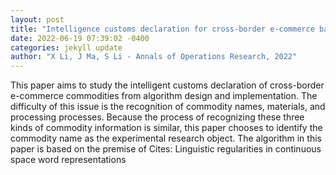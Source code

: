 ```yaml
--- 
layout: post 
title: "Intelligence customs declaration for cross-border e-commerce based on the multi-modal model and the optimal window mechanism" 
date: 2022-06-19 07:39:02 -0400 
categories: jekyll update 
author: "X Li, J Ma, S Li - Annals of Operations Research, 2022" 
--- 
```

This paper aims to study the intelligent customs declaration of cross-border e-commerce commodities from algorithm design and implementation. The difficulty of this issue is the recognition of commodity names, materials, and processing processes. Because the process of recognizing these three kinds of commodity information is similar, this paper chooses to identify the commodity name as the experimental research object. The algorithm in this paper is based on the premise of Cites: Linguistic regularities in continuous space word representations